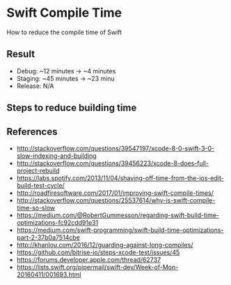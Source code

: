 # Swift Compile Time
How to reduce the compile time of Swift

## Result
- Debug: ~12 minutes → ~4 minutes
- Staging: ~45 minutes → ~23 minu
- Release: N/A

## Steps to reduce building time


## References
- http://stackoverflow.com/questions/39547197/xcode-8-0-swift-3-0-slow-indexing-and-building
- http://stackoverflow.com/questions/39456223/xcode-8-does-full-project-rebuild
- https://labs.spotify.com/2013/11/04/shaving-off-time-from-the-ios-edit-build-test-cycle/
- http://roadfiresoftware.com/2017/01/improving-swift-compile-times/
- http://stackoverflow.com/questions/25537614/why-is-swift-compile-time-so-slow
- https://medium.com/@RobertGummesson/regarding-swift-build-time-optimizations-fc92cdd91e31
- https://medium.com/swift-programming/swift-build-time-optimizations-part-2-37b0a7514cbe
- http://khanlou.com/2016/12/guarding-against-long-compiles/
- https://github.com/bitrise-io/steps-xcode-test/issues/45
- https://forums.developer.apple.com/thread/62737
- https://lists.swift.org/pipermail/swift-dev/Week-of-Mon-20160411/001693.html
